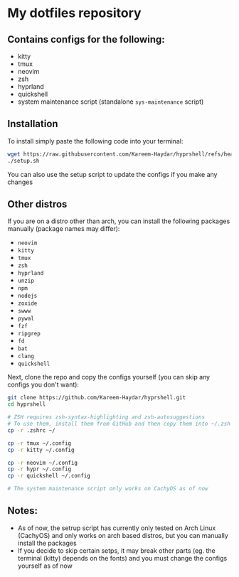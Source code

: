 # My dotfiles repository

## Contains configs for the following:
- kitty
- tmux
- neovim
- zsh
- hyprland
- quickshell
- system maintenance script (standalone `sys-maintenance` script)

## Installation
To install simply paste the following code into your terminal:

```bash
wget https://raw.githubusercontent.com/Kareem-Haydar/hyprshell/refs/heads/master/setup.sh
./setup.sh
```
You can also use the setup script to update the configs if you make any changes

## Other distros
If you are on a distro other than arch, you can install the following packages manually (package names may differ):

- `neovim`
- `kitty`
- `tmux`
- `zsh`
- `hyprland`
- `unzip`
- `npm`
- `nodejs`
- `zoxide`
- `swww`
- `pywal`
- `fzf`
- `ripgrep`
- `fd`
- `bat`
- `clang`
- `quickshell`

Next, clone the repo and copy the configs yourself (you can skip any configs you don't want):

```bash
git clone https://github.com/Kareem-Haydar/hyprshell.git
cd hyprshell

# ZSH requires zsh-syntax-highlighting and zsh-autosuggestions
# To use them, install them from GitHub and then copy them into ~/.zsh
cp -r .zshrc ~/

cp -r tmux ~/.config
cp -r kitty ~/.config

cp -r neovim ~/.config
cp -r hypr ~/.config
cp -r quickshell ~/.config

# The system maintenance script only works on CachyOS as of now
```

## Notes:
- As of now, the setrup script has currently only tested on Arch Linux (CachyOS) and only works on arch based distros, but you can manually install the packages
- If you decide to skip certain setps, it may break other parts (eg. the terminal (kitty) depends on the fonts) and you must change the configs yourself as of now
